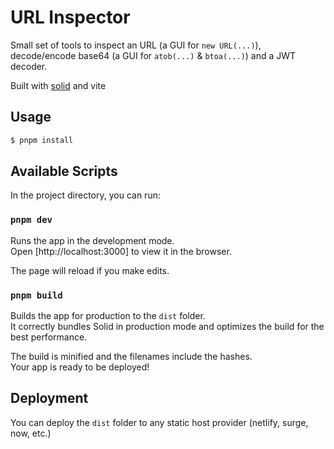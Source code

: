# URL Inspector

Small set of tools to inspect an URL (a GUI for `new URL(...)`), decode/encode base64 (a GUI for `atob(...)` & `btoa(...)`) and a JWT decoder.

Built with [solid](https://github.com/ryansolid/solid) and vite

## Usage

```bash
$ pnpm install
```

## Available Scripts

In the project directory, you can run:

### `pnpm dev`

Runs the app in the development mode.<br>
Open [http://localhost:3000] to view it in the browser.

The page will reload if you make edits.<br>

### `pnpm build`

Builds the app for production to the `dist` folder.<br>
It correctly bundles Solid in production mode and optimizes the build for the best performance.

The build is minified and the filenames include the hashes.<br>
Your app is ready to be deployed!

## Deployment

You can deploy the `dist` folder to any static host provider (netlify, surge, now, etc.)
